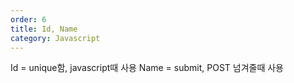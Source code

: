 ```yaml
---
order: 6
title: Id, Name
category: Javascript
---
```


Id = unique함, javascript때 사용
Name = submit, POST 넘겨줄때 사용
